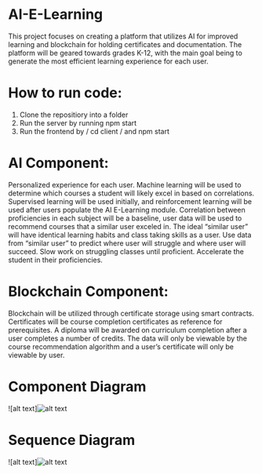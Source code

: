 # AI-E-Learning
This project focuses on creating a platform that  utilizes AI for improved learning and blockchain for  holding certificates and documentation. The platform will be geared towards grades K-12,  with the main goal being to generate the most  efficient learning experience for each user.

# How to run code:
1. Clone the repositiory into a folder
2. Run the server by running npm start
3. Run the frontend by / cd client / and npm start

# AI Component:
Personalized experience for each user.
Machine learning will be used to determine which courses a student will likely excel in based on correlations.
Supervised learning will be used initially, and reinforcement learning will be used after users populate the AI E-Learning module.
Correlation between proficiencies in each subject will be a baseline, user data will be used to recommend courses that a similar user exceled in.
The ideal “similar user” will have identical learning habits and class taking skills as a user.
Use data from “similar user” to predict where user will struggle and where user will succeed.
Slow work on struggling classes until proficient.
Accelerate the student in their proficiencies.

# Blockchain Component:
Blockchain will be utilized through certificate storage using smart contracts.
Certificates will be course completion certificates as reference for prerequisites.
A diploma will be awarded on curriculum completion after a user completes a number of credits.
The data will only be viewable by the course recommendation algorithm and a user’s certificate will only be viewable by user.

# Component Diagram
![alt text]![alt text](https://github.com/AI-and-Blockchain/F23_AI_ELearning/blob/main/Component_Diagram_AI_E-Learning.png)

# Sequence Diagram
![alt text]![alt text](https://github.com/AI-and-Blockchain/F23_AI_ELearning/blob/main/sequence_diagram3.png)

